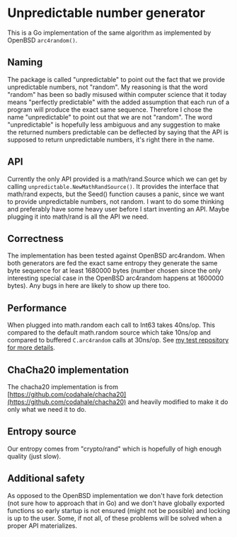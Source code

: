 # Unpredictable number generator #

This is a Go implementation of the same algorithm as implemented by
OpenBSD `arc4random()`.

## Naming ##

The package is called "unpredictable" to point out the fact that we
provide unpredictable numbers, not "random". My reasoning is that the
word "random" has been so badly misused within computer science that
it today means "perfectly predictable" with the added assumption that
each run of a program will produce the exact same sequence. Therefore
I chose the name "unpredictable" to point out that we are not
"random". The word "unpredictable" is hopefully less ambiguous and any
suggestion to make the returned numbers predictable can be deflected
by saying that the API is supposed to return unpredictable numbers,
it's right there in the name.

## API ##

Currently the only API provided is a math/rand.Source which we can get
by calling `unpredictable.NewMathRandSource()`. It provides the
interface that math/rand expects, but the Seed() function causes a
panic, since we want to provide unpredictable numbers, not random. I
want to do some thinking and preferably have some heavy user before I
start inventing an API. Maybe plugging it into math/rand is all the
API we need.

## Correctness ##

The implementation has been tested against OpenBSD arc4random. When
both generators are fed the exact same entropy they generate the same
byte sequence for at least 1680000 bytes (number chosen since the only
interesting special case in the OpenBSD arc4random happens at 1600000
bytes). Any bugs in here are likely to show up there too.

## Performance ##

When plugged into math.random each call to Int63 takes 40ns/op. This
compared to the default math.random source which take 10ns/op and
compared to buffered `C.arc4random` calls at 30ns/op. See [my test
repository for more details](https://github.com/art4711/randbench).


## ChaCha20 implementation ##

The chacha20 implementation is from
[https://github.com/codahale/chacha20](https://github.com/codahale/chacha20)
and heavily modified to make it do only what we need it to do.

## Entropy source ##

Our entropy comes from "crypto/rand" which is hopefully of high enough
quality (just slow).

## Additional safety ##

As opposed to the OpenBSD implementation we don't have fork detection
(not sure how to approach that in Go) and we don't have globally
exported functions so early startup is not ensured (might not be
possible) and locking is up to the user. Some, if not all, of these
problems will be solved when a proper API materializes.